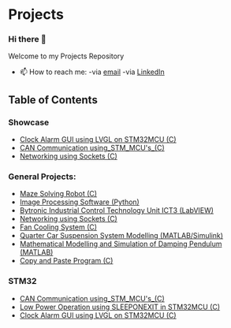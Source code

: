 # Projects

### Hi there 👋
Welcome to my Projects Repository

- 📫 How to reach me: -via [email](mailto:zafeerabbasi57@yahoo.com) -via [LinkedIn](https://www.linkedin.com/in/zafeerabbasi/)

## Table of Contents
### Showcase
- [Clock Alarm GUI using LVGL on STM32MCU (C)](https://github.com/ZafeerAbbasi/My_Projects/tree/main/STM32_Projects/Clock_Alarm_GUI_using_LVGL_C)
- [CAN Communication using_STM_MCU's_(C)](https://github.com/ZafeerAbbasi/My-Projects/tree/main/CAN_Communication_C)
- [Networking using Sockets (C)](https://github.com/ZafeerAbbasi/My-Projects/tree/main/Network_Socket_Communication_C)
### General Projects:
- [Maze Solving Robot (C)](https://github.com/ZafeerAbbasi/My-Projects/tree/main/Maze_Solving_Robot_C)
- [Image Processing Software (Python)](https://github.com/ZafeerAbbasi/My-Projects/tree/main/Image_Processing_Software_Python)
- [Bytronic Industrial Control Technology Unit ICT3 (LabVIEW)](https://github.com/ZafeerAbbasi/My-Projects/tree/main/Bytronic_Industrial_Control_Technology_Unit_ICT3_LabVIEW)
- [Networking using Sockets (C)](https://github.com/ZafeerAbbasi/My-Projects/tree/main/Network_Socket_Communication_C)
- [Fan Cooling System (C)](https://github.com/ZafeerAbbasi/My-Projects/tree/main/Fan_Cooling_System_C)
- [Quarter Car Suspension System Modelling (MATLAB/Simulink)](https://github.com/ZafeerAbbasi/My-Projects/tree/main/Quarter_Car_Suspension_System_Modelling_MATLAB_SIMULINK)
- [Mathematical Modelling and Simulation of Damping Pendulum (MATLAB)](https://github.com/ZafeerAbbasi/My-Projects/tree/main/Mathematical_Modelling_and_Simulation_of_a_Damping_Pendulum_MATLAB)
- [Copy and Paste Program (C)](https://github.com/ZafeerAbbasi/My-Projects/tree/main/Copy_and_Paste_Program_C)

### STM32  
- [CAN Communication using_STM_MCU's_(C)](https://github.com/ZafeerAbbasi/My-Projects/tree/main/CAN_Communication_C)
- [Low Power Operation using SLEEPONEXIT in STM32MCU (C)](https://github.com/ZafeerAbbasi/My_Projects/tree/main/STM32_Projects/LowPowerMode_SLEEPONEXIT_C)
- [Clock Alarm GUI using LVGL on STM32MCU (C)](https://github.com/ZafeerAbbasi/My_Projects/tree/main/STM32_Projects/Clock_Alarm_GUI_using_LVGL_C)
